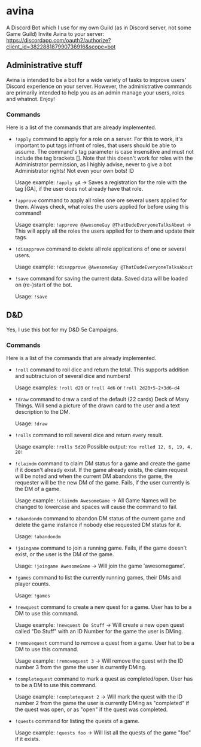 # avina
A Discord Bot which I use for my own Guild (as in Discord server, not some Game Guild)
Invite Avina to your server: https://discordapp.com/oauth2/authorize?client_id=382288187990736916&scope=bot

## Administrative stuff
Avina is intended to be a bot for a wide variety of tasks to improve users' Discord experience on your server. However, the administrative commands are primarily intended to help you as an admin manage your users, roles and whatnot. Enjoy!

### Commands
Here is a list of the commands that are already implemented.

* `!apply` command to apply for a role on a server. For this to work, it's important to put tags infront of roles, that users should be
  able to assume. The command's tag parameter is case insensitive and must not include the tag brackets []. Note that this doesn't work
  for roles with the Administrator permission, as I highly advise, never to give a bot Administrator rights! Not even your own bots! :D

  Usage example: `!apply gA` -> Saves a registration for the role with the tag [GA], if the user does not already have that role.
* `!approve` command to apply all roles one ore several users applied for them. Always check, what roles the users applied for before
  using this command!
  
  Usage example: `!approve @AwesomeGuy @ThatDudeEveryoneTalksAbout` -> This will apply all the roles the users applied for to them and
  update their tags.
* `!disapprove` command to delete all role applications of one or several users.

  Usage example: `!disapprove @AwesomeGuy @ThatDudeEveryoneTalksAbout`
* `!save` command for saving the current data. Saved data will be loaded on (re-)start of the bot.

  Usage: `!save`

## D&D
Yes, I use this bot for my D&D 5e Campaigns.

### Commands
Here is a list of the commands that are already implemented.

* `!roll` command to roll dice and return the total. This supports addition and subtractuion of several dice and numbers!

  Usage examples: `!roll d20` or `!roll 4d6` or `!roll 2d20+5-2+3d6-d4`
* `!draw` command to draw a card of the default (22 cards) Deck of Many Things. Will send a picture of the drawn card to the user and a
  text description to the DM.

  Usage: `!draw`
* `!rolls` command to roll several dice and return every result.

  Usage example: `!rolls 5d20` Possible output: `You rolled 12, 6, 19, 4, 20!`
* `!claimdm` command to claim DM status for a game and create the game if it doesn't already exist. If the game already exists, the
  claim request will be noted and when the current DM abandons the game, the requester will be the new DM of the game. Fails, if the
  user currently is the DM of a game.
  
  Usage example: `!claimdm AwesomeGame` -> All Game Names will be changed to lowercase and spaces will cause the command to fail.
* `!abandondm` command to abandon DM status of the current game and delete the game instance if nobody else requested DM status for it.

  Usage: `!abandondm`
* `!joingame` command to join a running game. Fails, if the game doesn't exist, or the user is the DM of the game.

  Usage: `!joingame AwesomeGame` -> Will join the game 'awesomegame'.
* `!games` command to list the currently running games, their DMs and player counts.

  Usage: `!games`
* `!newquest` command to create a new quest for a game. User has to be a DM to use this command.

  Usage example: `!newquest Do Stuff` -> Will create a new open quest called "Do Stuff" with an ID Number for the game the user is
  DMing.
* `!removequest` command to remove a quest from a game. User hat to be a DM to use this command.

  Usage example: `!removequest 3` -> Will remove the quest with the ID number 3 from the game the user is currently DMing.
* `!completequest` command to mark a quest as completed/open. User has to be a DM to use this command.

  Usage example: `!completequest 2` -> Will mark the quest with the ID number 2 from the game the user is currently DMing as "completed"
  if the quest was open, or as "open" if the quest was completed.
* `!quests` command for listing the quests of a game.

  Usage example: `!quests foo` -> Will list all the quests of the game "foo" if it exists.
